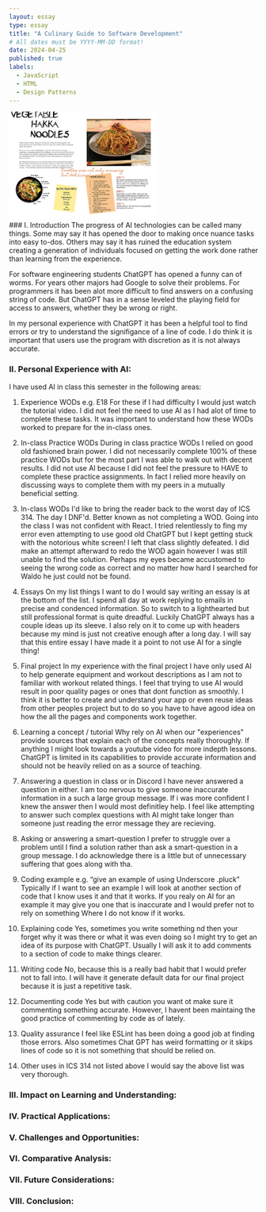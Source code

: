 ```yaml
---
layout: essay
type: essay
title: "A Culinary Guide to Software Development"
# All dates must be YYYY-MM-DD format!
date: 2024-04-25
published: true
labels:
  - JavaScript
  - HTML
  - Design Patterns
---
```

<div class="text-center p-4">
  <img width="300px" src="../img/cook.png" class="img-thumbnail" >
</div>
### I. Introduction
The progress of AI technologies can be called many things. Some may say it has opened the door to making once nuance tasks into easy to-dos. Others may say it has ruined the education system creating a generation of individuals focused on getting the work done rather than learning from the experience.

For software engineering students ChatGPT has opened a funny can of worms. For years other majors had Google to solve their problems. For programmers it has been alot more difficult to find answers on a confusing string of code. But ChatGPT has in a sense leveled the playing field for access to answers, whether they be wrong or right.

In my personal experience with ChatGPT it has been a helpful tool to find errors or try to understand the signifigance of a line of code. I do think it is important that users use the program with discretion as it is not always accurate.

### II. Personal Experience with AI:
I have used AI in class this semester in the following areas:

  1. Experience WODs e.g. E18
     For these if I had difficulty I would just watch the tutorial video. I did not feel the need to use AI as I had alot of time to complete these tasks. It was important to understand how these WODs worked to prepare for the in-class ones.

  3. In-class Practice WODs
     During in class practice WODs I relied on good old fashioned brain power. I did not necessarily complete 100% of these practice WODs but for the most part I was able to walk out with decent results. I did not use AI because I did not feel the pressure to HAVE to complete these practice assignments. In fact I relied more heavily on discussing ways to complete them with my peers in a mutually beneficial setting.

  4. In-class WODs
     I'd like to bring the reader back to the worst day of ICS 314. The day I DNF'd. Better known as not completing a WOD. Going into the class I was not confident with React. I tried relentlessly to fing my error even attempting to use good old ChatGPT but I kept getting stuck with the notorious white screen! I left that class slightly defeated. I did make an attempt afterward to redo the WOD again however I was still unable to find the solution. Perhaps my eyes became accustomed to seeing the wrong code as correct and no matter how hard I searched for Waldo he just could not be found.

  6. Essays
     On my list things I want to do I would say writing an essay is at the bottom of the list. I spend all day at work replying to emails in precise and condenced information. So to switch to a lighthearted but still professional format is quite dreadful. Luckily ChatGPT always has a couple ideas up its sleeve. I also rely on it to come up with headers because my mind is just not creative enough after a long day. I will say that this entire essay I have made it a point to not use AI for a single thing!

  8. Final project
     In my experience with the final project I have only used AI to help generate equipment and workout descriptions as I am not to familiar with workout related things. I feel that trying to use AI would result in poor quality pages or ones that dont function as smoothly. I think it is better to create and understand your app or even reuse ideas from other peoples project but to do so you have to have agood idea on how the all the pages and components work together.

  10. Learning a concept / tutorial
      Why rely on AI when our "experiences" provide sources that explain each of the concepts really thoroughly. If anything I might look towards a youtube video for more indepth lessons. ChatGPT is limited in its capabilities to provide accurate information and should not be heavily relied on as a source of teaching.

  12. Answering a question in class or in Discord
      I have never answered a question in either. I am too nervous to give someone inaccurate information in a such a large group message. If i was more confident I knew the answer then I would most definitley help. I feel like attempting to answer such complex questions with AI might take longer than someone just reading the error message they are recieving.

  14. Asking or answering a smart-question
      I prefer to struggle over a problem until I find a solution rather than ask a smart-question in a group message. I do acknowledge there is a little but of unnecessary suffering that goes along with tha.

  16. Coding example e.g. “give an example of using Underscore .pluck”
      Typically if I want to see an example I will look at another section of code that I know uses it and that it works. If you realy on AI for an example it may give you one that is inaccurate and I would prefer not to rely on something Where I do not know if it works.

  18. Explaining code
      Yes, sometimes you write something nd then your forget why it was there or what it was even doing so I might try to get an idea of its purpose with ChatGPT. Usually I will ask it to add comments to a section of code to make things clearer.

  20. Writing code
      No, because this is a really bad habit that I would prefer not to fall into. I will have it generate default data for our final project because it is just a repetitive task.

  22. Documenting code
      Yes but with caution you want ot make sure it commenting something accurate. However, I havent been maintaing the good practice of commenting by code as of lately.

  24. Quality assurance
      I feel like ESLint has been doing a good job at finding those errors. Also sometimes Chat GPT has weird formatting or it skips lines of code so it is not something that should be relied on.

  26. Other uses in ICS 314 not listed above
      I would say the above list was very thorough.


### III. Impact on Learning and Understanding:


### IV. Practical Applications:


### V. Challenges and Opportunities:


### VI. Comparative Analysis:


### VII. Future Considerations:


### VIII. Conclusion:
